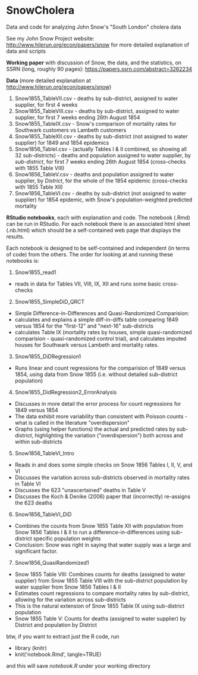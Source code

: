 # SnowCholera
Data and code for analyzing John Snow's "South London" cholera data

See my John Snow Project website: http://www.hilerun.org/econ/papers/snow for more detailed explanation of data and scripts

**Working paper** with discussion of Snow, the data, and the statistics, on SSRN (long, roughly 90 pages): https://papers.ssrn.com/abstract=3262234

**Data** (more detailed explanation at http://www.hilerun.org/econ/papers/snow)

1. Snow1855_TableVII.csv - deaths by sub-district, assigned to water supplier, for first 4 weeks
2. Snow1855_TableVIII.csv - deaths by sub-district, assigned to water supplier, for first 7 weeks ending 26th August 1854
3. Snow1855_TableIX.csv - Snow's comparison of mortality rates for Southwark customers vs Lambeth customers
4. Snow1855_TableXII.csv - deaths by sub-district (not assigned to water supplier) for 1849 and 1854 epidemics
5. Snow1856_TableI.csv - (actually Tables I & II combined, so showing all 32 sub-districts) - deaths and population assigned to water supplier, by *sub-district*, for first 7 weeks ending 26th August 1854 (cross-checks with 1855 Table VIII)
6. Snow1856_TableV.csv - deaths and population assigned to water supplier, by *District*, for the whole of the 1854 epidemic (cross-checks with 1855 Table XII)
7. Snow1856_TableVI.csv - deaths by sub-district (not assigned to water supplier) for 1854 epidemic, with Snow's population-weighted predicted mortality

**RStudio notebooks**, each with explanation and code. The notebook (.Rmd) can be run in RStudio. For each notebook there is an associated html sheet (.nb.html) which should be a self-contained web page that displays the results.

Each notebook is designed to be self-contained and independent (in terms of code) from the others. The order for looking at and running these notebooks is:

1. Snow1855_read1
  + reads in data for Tables VII, VIII, IX, XII and runs some basic cross-checks
2. Snow1855_SimpleDiD_QRCT
  + Simple Difference-in-Differences and Quasi-Randomized Comparision:
  + calculates and explains a simple diff-in-diffs table comparing 1849 versus 1854 for the "first-12" and "next-16" sub-districts
  + calculates Table IX (mortality rates by houses, simple quasi-randomized comparision - quasi-randomized control trial), and calculates imputed houses for Southwark versus Lambeth and mortality rates.
3. Snow1855_DiDRegression1
  + Runs linear and count regressions for the comparision of 1849 versus 1854, using data from Snow 1855 (i.e. without detailed sub-district population)
4. Snow1855_DidRegression2_ErrorAnalysis
  + Discusses in more detail the error process for count regressions for 1849 versus 1854
  + The data exhibit more variability than consistent with Poisson counts - what is called in the literature "overdispersion"
  + Graphs (using helper functions) the actual and predicted rates by sub-district, highlighting the variation ("overdispersion") both across and within sub-districts
5. Snow1856_TableVI_Intro
  + Reads in and does some simple checks on Snow 1856 Tables I, II, V, and VI
  + Discusses the variation across sub-districts observed in mortality rates in Table VI
  + Discusses the 623 "unascertained" deaths in Table V
  + Discusses the Koch & Denike (2006) paper that (incorrectly) re-assigns the 623 deaths
6. Snow1856_TableVI_DiD
  + Combines the counts from Snow 1855 Table XII with population from Snow 1856 Tables I & II
		to run a difference-in-differences using sub-district specific population weights
  + Conclusion: Snow was right in saying that water supply was a large and significant factor.
7. Snow1856_QuasiRandomized1
  + Snow 1855 Table VIII: Combines counts for deaths (assigned to water supplier) from Snow 1855 Table VIII with the sub-district population by water supplier from Snow 1856 Tables I & II
  + Estimates count regressions to compare mortality rates by sub-district, allowing for the variation across sub-districts
  + This is the natural extension of Snow 1855 Table IX using sub-district population
  + Snow 1855 Table V: Counts for deaths (assigned to water supplier) by District and population by District

btw, if you want to extract just the R code, run
- library (knitr)
- knit('notebook.Rmd', tangle=TRUE)

and this will save *notebook.R* under your working directory

